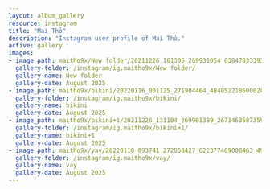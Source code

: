 ```yaml
---
layout: album_gallery
resource: instagram
title: "Mai Thỏ"
description: "Instagram user profile of Mai Thỏ."
active: gallery
images:
- image_path: maitho9x/New folder/20211226_161305_269931054_638478333937857_3764819903471248887_n.jpg
  gallery-folder: /instagram/ig.maitho9x/New folder/
  gallery-name: New folder
  gallery-date: August 2025
- image_path: maitho9x/bikini/20220116_001125_271904464_4840522186000284_5561984548454028347_n.jpg
  gallery-folder: /instagram/ig.maitho9x/bikini/
  gallery-name: bikini
  gallery-date: August 2025
- image_path: maitho9x/bikini+1/20211226_131104_269901389_267146368735941_4657377446117234078_n.jpg
  gallery-folder: /instagram/ig.maitho9x/bikini+1/
  gallery-name: bikini+1
  gallery-date: August 2025
- image_path: maitho9x/vay/20220118_093741_272058427_622377469000463_491538663819127580_n.jpg
  gallery-folder: /instagram/ig.maitho9x/vay/
  gallery-name: vay
  gallery-date: August 2025
---
```

